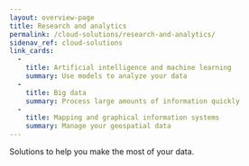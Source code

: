 ```yaml
---
layout: overview-page
title: Research and analytics
permalink: /cloud-solutions/research-and-analytics/
sidenav_ref: cloud-solutions
link_cards:
  - 
    title: Artificial intelligence and machine learning
    summary: Use models to analyze your data
  - 
    title: Big data
    summary: Process large amounts of information quickly
  - 
    title: Mapping and graphical information systems
    summary: Manage your geospatial data
---
```

Solutions to help you make the most of your data.

